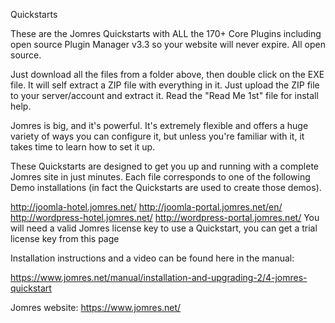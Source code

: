 Quickstarts

These are the Jomres Quickstarts with ALL the 170+ Core Plugins including open source Plugin Manager v3.3 so your website will never expire. All open source.

Just download all the files from a folder above, then double click on the EXE file. It will self extract a ZIP file with everything in it. Just upload the ZIP file to your server/account and extract it. Read the "Read Me 1st" file for install help.

Jomres is big, and it's powerful. It's extremely flexible and offers a huge variety of ways you can configure it, but unless you're familiar with it, it takes time to learn how to set it up.

These Quickstarts are designed to get you up and running with a complete Jomres site in just minutes. Each file corresponds to one of the following Demo installations (in fact the Quickstarts are used to create those demos).

http://joomla-hotel.jomres.net/
http://joomla-portal.jomres.net/en/
http://wordpress-hotel.jomres.net/
http://wordpress-portal.jomres.net/
You will need a valid Jomres license key to use a Quickstart, you can get a trial license key from this page

Installation instructions and a video can be found here in the manual:

https://www.jomres.net/manual/installation-and-upgrading-2/4-jomres-quickstart

Jomres website: https://www.jomres.net/
